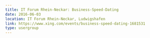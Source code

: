 ```yaml
---
title: IT Forum Rhein-Neckar: Business-Speed-Dating
date: 2016-06-03
location: IT Forum Rhein-Neckar, Ludwigshafen
link: https://www.xing.com/events/business-speed-dating-1681531
type: usergroup
---
```


